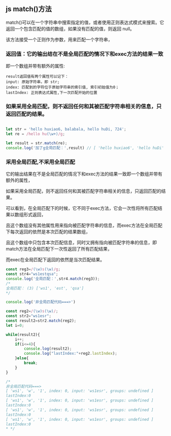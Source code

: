 ## js match()方法
match()可以在一个字符串中搜索指定的值，或者使用正则表达式模式来搜索。它返回一个包含匹配的值的数组，如果没有匹配的值，则返回 null。

该方法接受一个正则作为参数，用来匹配一个字符串，

### 返回值：它的输出结在不是全局匹配的情况下和exec方法的结果一致

即一个数组并带有额外的属性:
```
result返回值有两个属性可以记下：
input: 原始字符串，即 str;
index: 匹配到的字符位于原始字符串的索引值, 索引初始值为0；
lastIndex: 正则表达式属性,下一次匹配开始的位置
```

### 如果采用全局匹配，则不返回任何和其被匹配字符串相关的信息，只返回匹配的结果。
```js

let str = 'hello huxiao6, balabala, hello huDi, 724';
let re = /hello hu(\w+)/g;

let result = str.match(re);
console.log('加了g全局匹配：',result) // [ 'hello huxiao6', 'hello huDi' ]
```

### 采用全局匹配,不采用全局匹配
它的输出结果在不是全局匹配的情况下和exec方法的结果一致即一个数组并带有额外的属性，

如果采用全局匹配，则不返回任何和其被匹配字符串相关的信息，只返回匹配的结果。

可以看到，在全局匹配下的时候，它不同于exec方法，它会一次性将所有匹配结果以数组形式返回，

且这个数组没有其他属性用来指向被匹配字符串的信息，而exec方法在全局匹配下每次返回的依然是本次匹配的结果数组，

且这个数组中只包含本次匹配信息，同时又拥有指向被匹配字符串的信息，即match方法在全局匹配下一次性返回了所有匹配结果，

而exec在全局匹配下返回的依然是当次匹配结果。
```js
const reg3=/(\w)s(\w)/g;
const str4="ws1estqsa";
console.log('全局匹配：',str4.match(reg3));
/*
全局匹配： (3) ['ws1', 'est', 'qsa']
*/

console.log('非全局匹配代码===>')

const reg2=/(\w)s(\w)/;
const str2="ws1esr";
const result2=str2.match(reg2);
let i=0;

while(result2){
    i++;
    if(i<=4){
        console.log(result2);
        console.log("lastIndex:"+reg2.lastIndex);
    }else{
        break;
    }
}

/*
非全局匹配代码===>
[ 'ws1', 'w', '1', index: 0, input: 'ws1esr', groups: undefined ]
lastIndex:0
[ 'ws1', 'w', '1', index: 0, input: 'ws1esr', groups: undefined ]
lastIndex:0
[ 'ws1', 'w', '1', index: 0, input: 'ws1esr', groups: undefined ]
lastIndex:0
[ 'ws1', 'w', '1', index: 0, input: 'ws1esr', groups: undefined ]
lastIndex:0
* */
```
